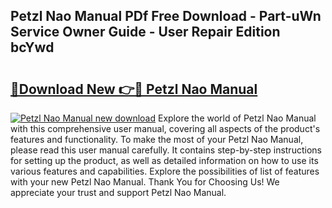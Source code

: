 ## Petzl Nao Manual PDf Free Download - Part-uWn Service Owner Guide - User Repair Edition bcYwd

# <h2><a href="http://cf22843.oget.top/?id=Petzl+Nao+Manual">🔗Download New 👉🔴 Petzl Nao Manual</a></h2>

[![Petzl Nao Manual new download](https://i.imgur.com/5g1atiW.png)](http://cf22843.oget.top/?id=Petzl+Nao+Manual)
Explore the world of Petzl Nao Manual with this comprehensive user manual, covering all aspects of the product's features and functionality. To make the most of your Petzl Nao Manual, please read this user manual carefully. It contains step-by-step instructions for setting up the product, as well as detailed information on how to use its various features and capabilities. Explore the possibilities of list of features with your new Petzl Nao Manual. Thank You for Choosing Us! We appreciate your trust and support Petzl Nao Manual.

